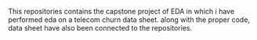This repositories contains the capstone project of EDA in which i have performed eda on a telecom churn data sheet.
along with the proper code, data sheet have also been connected to the repositories.
